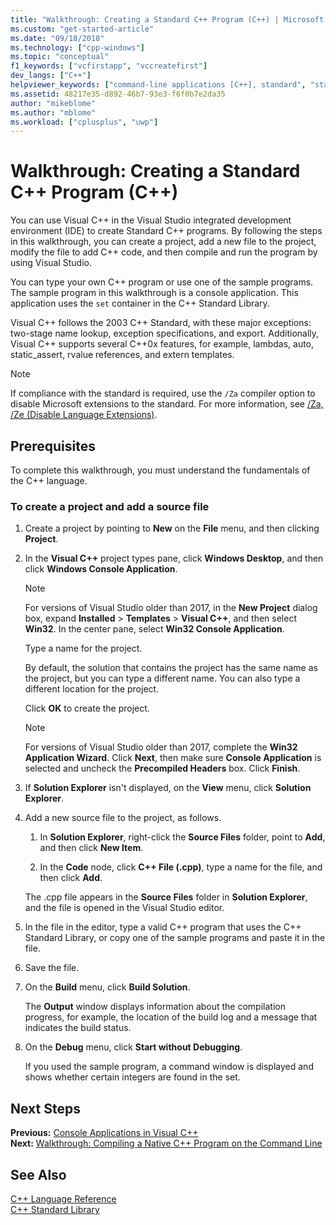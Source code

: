 ```yaml
---
title: "Walkthrough: Creating a Standard C++ Program (C++) | Microsoft Docs"
ms.custom: "get-started-article"
ms.date: "09/18/2018"
ms.technology: ["cpp-windows"]
ms.topic: "conceptual"
f1_keywords: ["vcfirstapp", "vccreatefirst"]
dev_langs: ["C++"]
helpviewer_keywords: ["command-line applications [C++], standard", "standard applications [C++]"]
ms.assetid: 48217e35-d892-46b7-93e3-f6f0b7e2da35
author: "mikeblome"
ms.author: "mblome"
ms.workload: ["cplusplus", "uwp"]
---
```

# Walkthrough: Creating a Standard C++ Program (C++)

You can use Visual C++ in the Visual Studio integrated development environment (IDE) to create Standard C++ programs. By following the steps in this walkthrough, you can create a project, add a new file to the project, modify the file to add C++ code, and then compile and run the program by using Visual Studio.

You can type your own C++ program or use one of the sample programs. The sample program in this walkthrough is a console application. This application uses the `set` container in the C++ Standard Library.

Visual C++ follows the 2003 C++ Standard, with these major exceptions: two-stage name lookup, exception specifications, and export. Additionally, Visual C++ supports several C++0x features, for example, lambdas, auto, static_assert, rvalue references, and extern templates.

> [!NOTE]
> If compliance with the standard is required, use the `/Za` compiler option to disable Microsoft extensions to the standard. For more information, see [/Za, /Ze (Disable Language Extensions)](../build/reference/za-ze-disable-language-extensions.md).

## Prerequisites

To complete this walkthrough, you must understand the fundamentals of the C++ language.

### To create a project and add a source file

1. Create a project by pointing to **New** on the **File** menu, and then clicking **Project**.

1. In the **Visual C++** project types pane, click **Windows Desktop**, and then click **Windows Console Application**.

   > [!NOTE]
   > For versions of Visual Studio older than 2017, in the **New Project** dialog box, expand **Installed** > **Templates** > **Visual C++**, and then select **Win32**. In the center pane, select **Win32 Console Application**.

   Type a name for the project.

   By default, the solution that contains the project has the same name as the project, but you can type a different name. You can also type a different location for the project.

   Click **OK** to create the project.

   > [!NOTE]
   > For versions of Visual Studio older than 2017, complete the **Win32 Application Wizard**. Click **Next**, then make sure **Console Application** is selected and uncheck the **Precompiled Headers** box. Click **Finish**.

1. If **Solution Explorer** isn't displayed, on the **View** menu, click **Solution Explorer**.

1. Add a new source file to the project, as follows.

   1. In **Solution Explorer**, right-click the **Source Files** folder, point to **Add**, and then click **New Item**.

   1. In the **Code** node, click **C++ File (.cpp)**, type a name for the file, and then click **Add**.

   The .cpp file appears in the **Source Files** folder in **Solution Explorer**, and the file is opened in the Visual Studio editor.

1. In the file in the editor, type a valid C++ program that uses the C++ Standard Library, or copy one of the sample programs and paste it in the file.

1. Save the file.

1. On the **Build** menu, click **Build Solution**.

   The **Output** window displays information about the compilation progress, for example, the location of the build log and a message that indicates the build status.

1. On the **Debug** menu, click **Start without Debugging**.

   If you used the sample program, a command window is displayed and shows whether certain integers are found in the set.

## Next Steps

**Previous:** [Console Applications in Visual C++](../windows/console-applications-in-visual-cpp.md)<br/>
**Next:** [Walkthrough: Compiling a Native C++ Program on the Command Line](../build/walkthrough-compiling-a-native-cpp-program-on-the-command-line.md)<br/>

## See Also

[C++ Language Reference](../cpp/cpp-language-reference.md)<br/>
[C++ Standard Library](../standard-library/cpp-standard-library-reference.md)<br/>
